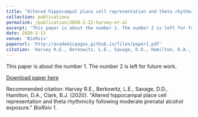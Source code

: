 ```yaml
---
title: "Altered hippocampal place cell representation and theta rhythmicity following moderate prenatal alcohol exposure"
collection: publications
permalink: /publication/2020-2-12-harvey-et-al
excerpt: 'This paper is about the number 1. The number 2 is left for future work.'
date: 2020-2-12
venue: 'BioRxiv'
paperurl: 'http://academicpages.github.io/files/paper1.pdf'
citation: 'Harvey R.E., Berkowitz, L.E., Savage, D.D., Hamilton, D.A., Clark, B.J. (2020). &quot;Altered hippocampal place cell representation and theta rhythmicity following moderate prenatal alcohol exposure.&quot; <i>BioRxiv 1</i>.'
---
```

This paper is about the number 1. The number 2 is left for future work.

[Download paper here](http://academicpages.github.io/files/paper1.pdf)

Recommended citation: Harvey R.E., Berkowitz, L.E., Savage, D.D., Hamilton, D.A., Clark, B.J. (2020). &quot;Altered hippocampal place cell representation and theta rhythmicity following moderate prenatal alcohol exposure.&quot; <i>BioRxiv 1</i>.
